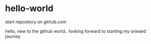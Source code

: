 # hello-world
start repository on github.com

hello, new to the github world.. looking forward to starting my onward journey
